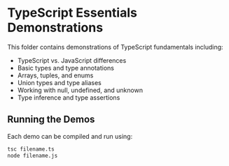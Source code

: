 # TypeScript Essentials Demonstrations

This folder contains demonstrations of TypeScript fundamentals including:
- TypeScript vs. JavaScript differences
- Basic types and type annotations
- Arrays, tuples, and enums
- Union types and type aliases
- Working with null, undefined, and unknown
- Type inference and type assertions

## Running the Demos
Each demo can be compiled and run using:
```bash
tsc filename.ts
node filename.js
```
